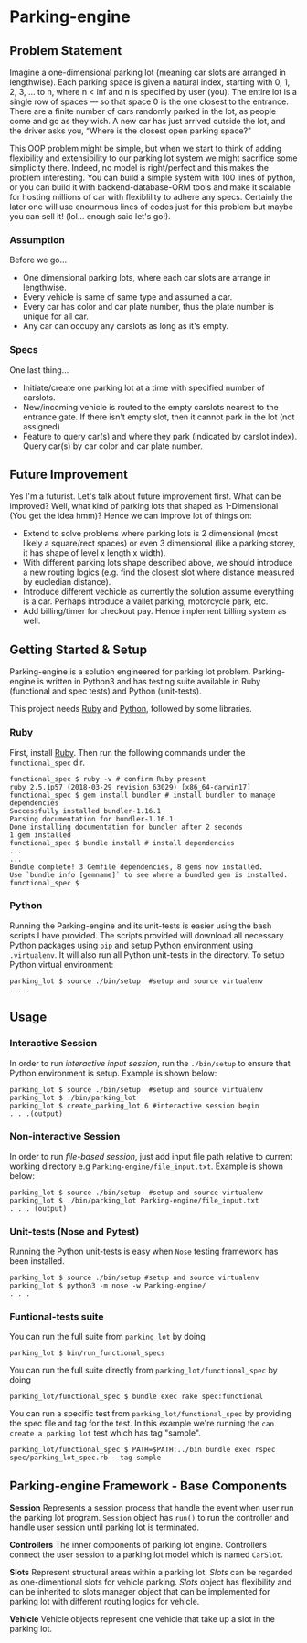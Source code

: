 # Parking-engine

## Problem Statement
Imagine a one-dimensional parking lot (meaning car slots are arranged in lengthwise).
Each parking space is given a natural index, starting with 0, 1, 2, 3, … to n, where n < inf and n is specified by user (you).
The entire lot is a single row of spaces — so that space 0 is the one closest to the entrance. 
There are a finite number of cars randomly parked in the lot, as people come and go as they wish. 
A new car has just arrived outside the lot, and the driver asks you, “Where is the closest open parking space?”

This OOP problem might be simple, but when we start to think of adding flexibility and extensibility to our parking lot system we might sacrifice some simplicity there. Indeed, no model is right/perfect and this makes the problem interesting. You can build a simple system with 100 lines of python, or you can build it with backend-database-ORM tools and make it scalable for hosting millions of car with flexiblility to adhere any specs. Certainly the later one will use enourmous lines of codes just for this problem but maybe you can sell it! (lol... enough said let's go!).

### Assumption
Before we go...
- One dimensional parking lots, where each car slots are arrange in lengthwise.
- Every vehicle is same of same type and assumed a car. 
- Every car has color and car plate number, thus the plate number is unique for all car.
- Any car can occupy any carslots as long as it's empty.

### Specs
One last thing...
- Initiate/create one parking lot at a time with specified number of carslots.
- New/incoming vehicle is routed to the empty carslots nearest to the entrance gate. If there isn't empty slot, then it cannot park in the lot (not assigned)
- Feature to query car(s) and where they park (indicated by carslot index). Query car(s) by car color and car plate number.  

## Future Improvement
Yes I'm a futurist. Let's talk about future improvement first. What can be improved? Well, what kind of parking lots that shaped as 1-Dimensional (You get the idea hmm)?
Hence we can improve lot of things on:
- Extend to solve problems where parking lots is 2 dimensional (most likely a square/rect spaces) or even 3 dimensional (like a parking storey, it has shape of level x length x width).
- With different parking lots shape described above, we should introduce a new routing logics (e.g. find the closest slot where distance measured by eucledian distance).
- Introduce different vechicle as currently the solution assume everything is a car. Perhaps introduce a vallet parking, motorcycle park, etc.
- Add billing/timer for checkout pay. Hence implement billing system as well.

## Getting Started & Setup
Parking-engine is a solution engineered for parking lot problem. Parking-engine is written in Python3 and has testing suite available in Ruby (functional and spec tests) and Python (unit-tests). 

This project needs [Ruby](https://www.ruby-lang.org/en/documentation/installation/) and [Python](https://www.python.org/), followed by some libraries.

### Ruby
First, install [Ruby](https://www.ruby-lang.org/en/documentation/installation/). Then run the following commands under the `functional_spec` dir.

```
functional_spec $ ruby -v # confirm Ruby present
ruby 2.5.1p57 (2018-03-29 revision 63029) [x86_64-darwin17]
functional_spec $ gem install bundler # install bundler to manage dependencies
Successfully installed bundler-1.16.1
Parsing documentation for bundler-1.16.1
Done installing documentation for bundler after 2 seconds
1 gem installed
functional_spec $ bundle install # install dependencies
...
...
Bundle complete! 3 Gemfile dependencies, 8 gems now installed.
Use `bundle info [gemname]` to see where a bundled gem is installed.
functional_spec $ 

```

### Python
Running the Parking-engine and its unit-tests is easier using the bash scripts I have provided. The scripts provided will download all necessary Python packages using `pip` and setup Python environment using `.virtualenv`. It will also run all Python unit-tests in the directory. To setup Python virtual environment:
```
parking_lot $ source ./bin/setup  #setup and source virtualenv
. . .
```

## Usage

### Interactive Session

In order to run *interactive input session*, run the `./bin/setup` to ensure that Python environment is setup. Example is shown below:

```
parking_lot $ source ./bin/setup  #setup and source virtualenv
parking_lot $ ./bin/parking_lot
parking_lot $ create_parking_lot 6 #interactive session begin
. . .(output)
```

### Non-interactive Session
In order to run *file-based session*, just add input file path relative to current working directory e.g `Parking-engine/file_input.txt`. Example is shown below:

```
parking_lot $ source ./bin/setup  #setup and source virtualenv
parking_lot $ ./bin/parking_lot Parking-engine/file_input.txt
. . . (output)
```

### Unit-tests (Nose and Pytest)
Running the Python unit-tests is easy when `Nose` testing framework has been installed. 
```
parking_lot $ source ./bin/setup #setup and source virtualenv
parking_lot $ python3 -m nose -w Parking-engine/
. . .
```

### Funtional-tests suite

You can run the full suite from `parking_lot` by doing
```
parking_lot $ bin/run_functional_specs
```

You can run the full suite directly from `parking_lot/functional_spec` by doing
```
parking_lot/functional_spec $ bundle exec rake spec:functional
```

You can run a specific test from `parking_lot/functional_spec` by providing the spec file and tag  for the test. In this example we're running the `can create a parking lot` test which has tag "sample".
```
parking_lot/functional_spec $ PATH=$PATH:../bin bundle exec rspec spec/parking_lot_spec.rb --tag sample
```

## Parking-engine Framework - Base Components

**Session**
Represents a session process that handle the event when user run the parking lot program. `Session` object has `run()` to run the controller and handle user session until parking lot is terminated.

**Controllers**
The inner components of parking lot engine. Controllers connect the user session to a parking lot model which is named `CarSlot`.

**Slots**
Represent structural areas within a parking lot. *Slots* can be regarded as one-dimentional slots for vehicle parking. *Slots* object has flexibility and can be inherited to slots manager object that can be implemented for parking lot with different routing logics for vehicle.

**Vehicle**
Vehicle objects represent one vehicle that take up a slot in the parking lot.


